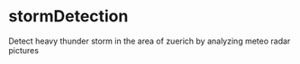 # stormDetection
Detect heavy thunder storm in the area of zuerich by analyzing meteo radar pictures 
